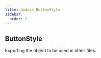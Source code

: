 ```yaml
---
title: module_ButtonStyle
sidebar:
  order: 2
---
```




## ButtonStyle
Exporting the object to be used in other files.

